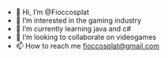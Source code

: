 - 👋 Hi, I’m @Fioccosplat
- 👀 I’m interested in the gaming industry
- 🌱 I’m currently learning java and c#
- 💞️ I’m looking to collaborate on videogames
- 📫 How to reach me fioccosplat@gmail.com

<!---
Fioccosplat/Fioccosplat is a ✨ special ✨ repository because its `README.md` (this file) appears on your GitHub profile.
You can click the Preview link to take a look at your changes.
--->
